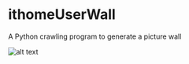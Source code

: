 # ithomeUserWall
A Python crawling program to generate a picture wall


![alt text](https://github.com/nerocui/ithomeUserWall/blob/master/soobin64.png)
